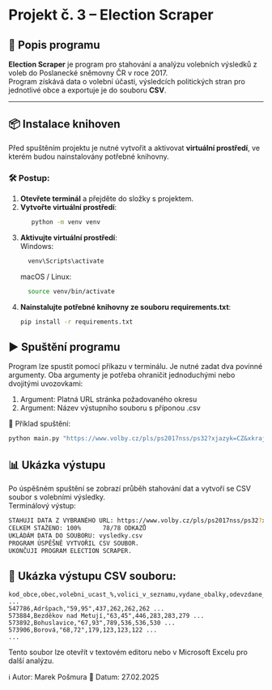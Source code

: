 # Projekt č. 3 – Election Scraper

## 📌 Popis programu  
**Election Scraper** je program pro stahování a analýzu volebních výsledků z voleb do Poslanecké sněmovny ČR v roce 2017.  
Program získává data o volební účasti, výsledcích politických stran pro jednotlivé obce a exportuje je do souboru **CSV**.

---

## 📦 Instalace knihoven  
Před spuštěním projektu je nutné vytvořit a aktivovat **virtuální prostředí**, ve kterém budou nainstalovány potřebné knihovny.  

### 🛠 Postup:
1. **Otevřete terminál** a přejděte do složky s projektem.
2. **Vytvořte virtuální prostředí**:  
   ```sh
      python -m venv venv

3. **Aktivujte virtuální prostředí**:<br>
      Windows:
    ```sh
      venv\Scripts\activate
    ```
      macOS / Linux:<br>
    ```sh
      source venv/bin/activate

5. **Nainstalujte potřebné knihovny ze souboru requirements.txt**:
      ```sh
      pip install -r requirements.txt

## ▶️ Spuštění programu

Program lze spustit pomocí příkazu v terminálu. Je nutné zadat dva povinné argumenty. Oba argumenty je potřeba ohraničit jednoduchými nebo dvojitými uvozovkami:

   1. Argument: Platná URL stránka požadovaného okresu
   2. Argument: Název výstupního souboru s příponou .csv

🔹 Příklad spuštění:
```sh
python main.py "https://www.volby.cz/pls/ps2017nss/ps32?xjazyk=CZ&xkraj=8&xnumnuts=5203" "vysledky.csv"
```

## 📊 Ukázka výstupu

Po úspěšném spuštění se zobrazí průběh stahování dat a vytvoří se CSV soubor s volebními výsledky.<br>
Terminálový výstup:
```sh
STAHUJI DATA Z VYBRANÉHO URL: https://www.volby.cz/pls/ps2017nss/ps32?xjazyk=CZ&xkraj=8&xnumnuts=5203
CELKEM STAŽENO: 100%      78/78 ODKAZŮ
UKLÁDÁM DATA DO SOUBORU: vysledky.csv
PROGRAM ÚSPĚŠNĚ VYTVOŘIL CSV SOUBOR.
UKONČUJI PROGRAM ELECTION SCRAPER.
```
## 📄 Ukázka výstupu CSV souboru:
```
kod_obce,obec,volebni_ucast_%,volici_v_seznamu,vydane_obalky,odevzdane_obalky,platne_hlasy ...
547786,Adršpach,"59,95",437,262,262,262 ...
573884,Bezděkov nad Metují,"63,45",446,283,283,279 ...
573892,Bohuslavice,"67,93",789,536,536,530 ...
573906,Borová,"68,72",179,123,123,122 ...
...
```
Tento soubor lze otevřít v textovém editoru nebo v Microsoft Excelu pro další analýzu.

ℹ️ Autor: Marek Pošmura
📅 Datum: 27.02.2025
